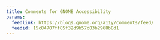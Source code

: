 ```yaml
---
title: Comments for GNOME Accessibility
params:
  feedlink: https://blogs.gnome.org/a11y/comments/feed/
  feedid: 15c84707ff85f32d9b57c03b2968b8d1
---
```

